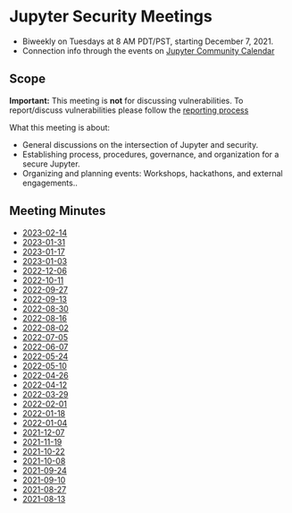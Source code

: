 
# Jupyter Security Meetings

* Biweekly on Tuesdays at 8 AM PDT/PST, starting December 7, 2021.
* Connection info through the events on [Jupyter Community Calendar](https://jupyter.readthedocs.io/en/latest/community/content-community.html)

## Scope

**Important:** This meeting is **not** for discussing vulnerabilities.
To report/discuss vulnerabilities please follow the [reporting process](https://jupyterhub.readthedocs.io/en/stable/contributing/security.html)

What this meeting is about:

* General discussions on the intersection of Jupyter and security.
* Establishing process, procedures, governance, and organization for a secure Jupyter.
* Organizing and planning events: Workshops, hackathons, and external engagements..

## Meeting Minutes

* [2023-02-14](2023-02-14.md)
* [2023-01-31](2023-01-31.md)
* [2023-01-17](2023-01-17.md)
* [2023-01-03](2023-01-03.md)
* [2022-12-06](2022-12-06.md)
* [2022-10-11](2022-10-11.md)
* [2022-09-27](2022-09-27.md)
* [2022-09-13](2022-09-13.md)
* [2022-08-30](2022-08-30.md)
* [2022-08-16](2022-08-16.md)
* [2022-08-02](2022-08-02.md)
* [2022-07-05](2022-07-05.md)
* [2022-06-07](2022-06-07.md)
* [2022-05-24](2022-05-24.md)
* [2022-05-10](2022-05-10.md)
* [2022-04-26](2022-04-26.md)
* [2022-04-12](2022-04-12.md)
* [2022-03-29](2022-03-29.md)
* [2022-02-01](2022-02-01.md)
* [2022-01-18](2022-02-01.md)
* [2022-01-04](2022-01-04.md)
* [2021-12-07](2021-12-07.md)
* [2021-11-19](2021-11-19.md)
* [2021-10-22](2021-10-22.md)
* [2021-10-08](2021-10-08.md)
* [2021-09-24](2021-09-24.md)
* [2021-09-10](2021-09-10.md)
* [2021-08-27](2021-08-27.md)
* [2021-08-13](2021-08-13.md)
